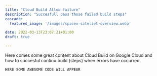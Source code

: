 ```yaml
---
title: "Cloud Build Allow failure"
description: "Succesfull pass those failed build steps"
cascade:
  featured_image: '/images/spacex-sateliet-overview.webp'

date: 2022-03-13T23:07:21+01:00
draft: true

---
```


Here comes some great content about Cloud Build on Google Cloud and how to succesful continu build (steps) when errors have occurred.

```
HERE SOME AWESOME CODE WILL APPEAR
```